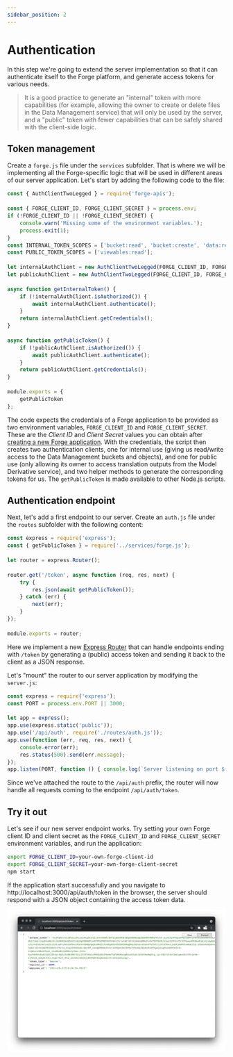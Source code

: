 ```yaml
---
sidebar_position: 2
---
```


# Authentication

In this step we're going to extend the server implementation so that it can authenticate itself
to the Forge platform, and generate access tokens for various needs.

> It is a good practice to generate an "internal" token with more capabilities (for example,
> allowing the owner to create or delete files in the Data Management service) that will only be used
> by the server, and a "public" token with fewer capabilities that can be safely shared with
> the client-side logic.

## Token management

Create a `forge.js` file under the `services` subfolder. That is where we will be implementing
all the Forge-specific logic that will be used in different areas of our server application. Let's
start by adding the following code to the file:

```js title="services/forge.js"
const { AuthClientTwoLegged } = require('forge-apis');

const { FORGE_CLIENT_ID, FORGE_CLIENT_SECRET } = process.env;
if (!FORGE_CLIENT_ID || !FORGE_CLIENT_SECRET) {
    console.warn('Missing some of the environment variables.');
    process.exit(1);
}
const INTERNAL_TOKEN_SCOPES = ['bucket:read', 'bucket:create', 'data:read', 'data:write', 'data:create'];
const PUBLIC_TOKEN_SCOPES = ['viewables:read'];

let internalAuthClient = new AuthClientTwoLegged(FORGE_CLIENT_ID, FORGE_CLIENT_SECRET, INTERNAL_TOKEN_SCOPES, true);
let publicAuthClient = new AuthClientTwoLegged(FORGE_CLIENT_ID, FORGE_CLIENT_SECRET, PUBLIC_TOKEN_SCOPES, true);

async function getInternalToken() {
    if (!internalAuthClient.isAuthorized()) {
        await internalAuthClient.authenticate();
    }
    return internalAuthClient.getCredentials();
}

async function getPublicToken() {
    if (!publicAuthClient.isAuthorized()) {
        await publicAuthClient.authenticate();
    }
    return publicAuthClient.getCredentials();
}

module.exports = {
    getPublicToken
};
```

The code expects the credentials of a Forge application to be provided as two environment variables,
`FORGE_CLIENT_ID` and `FORGE_CLIENT_SECRET`. These are the _Client ID_ and _Client Secret_ values you
can obtain after [creating a new Forge application](../../intro#create-an-app). With the credentials,
the script then creates two authentication clients, one for internal use (giving us read/write access
to the Data Management buckets and objects), and one for public use (only allowing its owner to
access translation outputs from the Model Derivative service), and two helper methods to generate
the corresponding tokens for us. The `getPublicToken` is made available to other Node.js scripts.

## Authentication endpoint

Next, let's add a first endpoint to our server. Create an `auth.js` file under the `routes` subfolder
with the following content:

```js title="routes/auth.js"
const express = require('express');
const { getPublicToken } = require('../services/forge.js');

let router = express.Router();

router.get('/token', async function (req, res, next) {
    try {
        res.json(await getPublicToken());
    } catch (err) {
        next(err);
    }
});

module.exports = router;
```

Here we implement a new [Express Router](http://expressjs.com/en/4x/api.html#router) that can handle
endpoints ending with `/token` by generating a (public) access token and sending it back to the client
as a JSON response.

Let's "mount" the router to our server application by modifying the `server.js`:

```js {6} title="server.js"
const express = require('express');
const PORT = process.env.PORT || 3000;

let app = express();
app.use(express.static('public'));
app.use('/api/auth', require('./routes/auth.js'));
app.use(function (err, req, res, next) {
    console.error(err);
    res.status(500).send(err.message);
});
app.listen(PORT, function () { console.log(`Server listening on port ${PORT}...`); });
```

Since we've attached the route to the `/api/auth` prefix, the router will now handle all requests
coming to the endpoint `/api/auth/token`.

## Try it out

Let's see if our new server endpoint works. Try setting your own Forge client ID and client secret
as the `FORGE_CLIENT_ID` and `FORGE_CLIENT_SECRET` environment variables, and run the application:

```bash
export FORGE_CLIENT_ID=your-own-forge-client-id
export FORGE_CLIENT_SECRET=your-own-forge-client-secret
npm start
```

If the application start successfully and you navigate to http://localhost:3000/api/auth/token
in the browser, the server should respond with a JSON object containing the access token data.

![Server Response](./auth-response.png)
